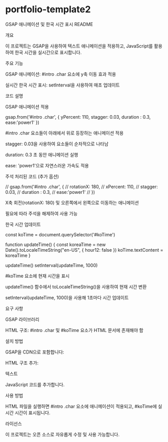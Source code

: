 # portfolio-template2
GSAP 애니메이션 및 한국 시간 표시 README

개요

이 프로젝트는 GSAP을 사용하여 텍스트 애니메이션을 적용하고, JavaScript를 활용하여 한국 시간을 실시간으로 표시합니다.

주요 기능

GSAP 애니메이션: #intro .char 요소에 y축 이동 효과 적용

실시간 한국 시간 표시: setInterval을 사용하여 매초 업데이트

코드 설명

GSAP 애니메이션 적용

gsap.from('#intro .char', {
    yPercent: 110,
    stagger: 0.03,
    duration : 0.3,
    ease:'power1'
})

#intro .char 요소들이 아래에서 위로 등장하는 애니메이션 적용

stagger: 0.03을 사용하여 요소들이 순차적으로 나타남

duration: 0.3 초 동안 애니메이션 실행

ease: 'power1'으로 자연스러운 가속도 적용

주석 처리된 코드 (추가 옵션)

// gsap.from('#intro .char', {
//     rotationX: 180,
//     xPercent: 110,
//     stagger: 0.03,
//     duration : 0.3,
//     ease:'power1'
// })

X축 회전(rotationX: 180) 및 오른쪽에서 왼쪽으로 이동하는 애니메이션

필요에 따라 주석을 해제하여 사용 가능

한국 시간 업데이트

const koTime = document.querySelector('#koTime')

function updateTime() {
    const koreaTime = new Date().toLocaleTimeString("en-US", {
        hour12: false
    })
    koTime.textContent = koreaTime
}

updateTime()
setInterval(updateTime, 1000)

#koTime 요소에 현재 시간을 표시

updateTime() 함수에서 toLocaleTimeString()을 사용하여 현재 시간 변환

setInterval(updateTime, 1000)을 사용해 1초마다 시간 업데이트

요구 사항

GSAP 라이브러리

HTML 구조: #intro .char 및 #koTime 요소가 HTML 문서에 존재해야 함

설치 방법

GSAP을 CDN으로 포함합니다:

<script src="https://cdnjs.cloudflare.com/ajax/libs/gsap/3.12.2/gsap.min.js"></script>

HTML 구조 추가:

<div id="intro">
    <span class="char">텍스트</span>
</div>
<div id="koTime"></div>

JavaScript 코드를 추가합니다.

사용 방법

HTML 파일을 실행하면 #intro .char 요소에 애니메이션이 적용되고, #koTime에 실시간 시간이 표시됩니다.

라이선스

이 프로젝트는 오픈 소스로 자유롭게 수정 및 사용 가능합니다.

